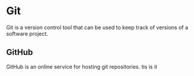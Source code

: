 # Git

Git is a version control tool that can be used to keep track of versions of a software project.

## GitHub

GitHub is an online service for hosting git repositories.
tis is it